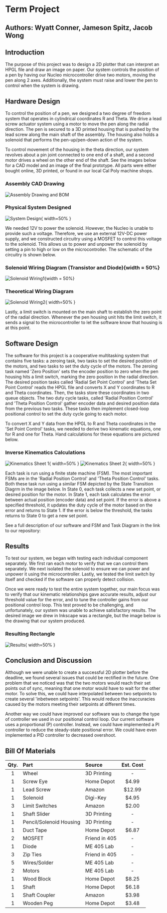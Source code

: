 # Term Project
## Authors: Wyatt Conner, Jameson Spitz, Jacob Wong

## Introduction
The purpose of this project was to design a 2D plotter that can interpret an HPGL file and 
draw an image on paper. Our system controls the position of a pen by having our Nucleo 
microcontroller drive two motors, moving the pen along 2 axes. Additionally, the system 
must raise and lower the pen to control when the system is drawing.

## Hardware Design
To control the position of a pen, we designed a two degree of freedom system that operates 
in cylindrical coordinates R and Theta. We drive a lead screw actuator system using a motor 
to move the pen along the radial direction. The pen is secured to a 3D printed housing that 
is pushed by the lead screw along the main shaft of the assembly. The housing also holds a 
solenoid that performs the pen-up/pen-down action of the system.

To control movement of the housing in the theta direction, our system revolves about a pin joint 
connected to one end of a shaft, and a second motor drives a wheel on the other end of the shaft. 
See the images below for a CAD model and an image of the final prototype. All parts were either 
bought online, 3D printed, or found in our local Cal Poly machine shops.

### Assembly CAD Drawing
![Assembly Drawing and BOM](/Images/ASSEMBLY.JPG)

### Physical System Designed
![System Design](/Images/SystemDesign.jpg){ width=50% }

We needed 12V to power the solenoid. However,  the Nucleo is unable to provide such a voltage. 
Therefore, we use an external 12V-DC power supply, and we constructed circuitry using a MOSFET to 
control this voltage to the solenoid. This allows us to power and unpower the solenoid by setting 
a pin to high or low on the microcontroller. The schematic of the circuitry is shown below.

### Solenoid Wiring Diagram (Transistor and Diode){width = 50%}
![Solenoid Wiring1](/Images/Actual_Solenoid_Circuit.jpg){width = 50%}

### Theoretical Wiring Diagram
![Solenoid Wiring2](/Images/Solenoid.jpg){ width=50% }

Lastly, a limit switch is mounted on the main shaft to establish the zero point of the radial 
direction. Whenever the pen housing unit hits the limit switch, it sends a signal to the 
microcontroller to let the software know that housing is at this point.

## Software Design
The software for this project is a cooperative multitasking system that contains five tasks: a 
zeroing task, two tasks to set the desired position of the motors, and two tasks to set the duty
cycle of the motors. The zeroing task named 'Zero Position' sets the encoder position to zero
when the pen housing hits a limit switch, marking the zero position in the radial direction. The
desired position tasks called 'Radial Set Point Control' and 'Theta Set Point Control' reads the
HPGL file and converts X and Y coordinates to R and Theta coordinates. Then, the tasks store 
these coordinates in two queue objects. The two duty cycle tasks, called 'Radial Position Control'
and 'Theta Position Control' gather encoder data and desired position data from the previous two 
tasks. These tasks then implement closed-loop positional control to set the duty cycle going to 
each motor.

To convert X and Y data from the HPGL to R and Theta coordinates in the 'Set Point Control' 
tasks, we needed to derive two kinematic equations, one for R and one for Theta. Hand calculations
for these equations are pictured below.

### Inverse Kinematics Calculations
![Kinematics Sheet 1](/Images/hand_calcs_1.jpg){ width=50% }
![Kinematics Sheet 2](/Images/hand_calcs_2.jpg){ width=50% }

Each task is run using a finite state machine (FSM). The most important FSMs are in the 'Radial 
Position Control' and 'Theta Position Control' tasks. Both these task run using a similar FSM 
depicted by the State Transition Diagrm in the image below. In State 0, each task collects a new 
set point, or desired position for the motor. In State 1, each task calculates the error between
actual position (encoder data) and set point. If the error is above a specified threshold, it 
updates the duty cycle of the motor based on the error and returns to State 1. If the error is 
below the threshold, the tasks returns to State 0 to get a new set point. 

See a full description of our software and FSM and Task Diagram in the link to our repository:

## Results
To test our system, we began with testing each individual component separately. We first ran each 
motor to verify that we can control them separately. We next isolated the solenoid to ensure we 
can power and unpower it using the microcontroller. Lastly, we tested the limit switch by itself
and checked if the software can properly detect collision. 

Once we were ready to test the entire system together, our main focus was to verify that our 
kinematic relationships gave accurate results, adjust our threshold value for the error, and to 
tune the controller gains from our positional control loop. This test proved to be challenging,
and unfortunately, our system was unable to achieve satisfactory results. The desired image we
drew in Inkscape was a rectangle, but the image below is the drawing that our system produced.

### Resulting Rectangle
![Results](/Images/Results.jpg){ width=50% }

## Conclusion and Discussion
Although we were unable to create a successful 2D plotter before the deadline, we found several
issues that could be rectified in the future. One problem that we noticed was that the two
motors would reach their set points out of sync, meaning that one motor would have to wait for 
the other motor. To solve this, we could have interpolated between two setpoints to create 
several 'inbetween setpoints'. This would reduce the inaccuracies caused by the motors meeting
their setpoints at different times.

Another way we could have improved our software was to change the type of controller we used
in our positional control loop. Our current software uses a proportional (P) controller. Instead,
we could have implemented a PI controller to reduce the steady-state positional error. We could 
have even implemented a PID controller to decreased overshoot.


## Bill Of Materials


| Qty. | Part                    | Source                | Est. Cost |
|:----:|:----------------------  |:----------------------|:---------:|
|  1   | Wheel                   | 3D Printing           |     -     |
|  1   | Screw Eye               | Home Depot            |   $4.99   |
|  1   | Lead Screw              | Amazon                |   $12.99  |
|  1   | Solenoid                | Digi-Key              |   $4.95   |
|  3   | Limit Switches          | Amazon                |   $2.00   |
|  1   | Shaft Slider            | 3D Printing           |     -     |
|  1   | Pencil/Solenoid Housing | 3D Printing           |     -     |
|  1   | Duct Tape               | Home Depot            |   $6.87   |
|  2   | MOSFET                  | Friend in 405         |     -     |
|  1   | Diode                   | ME 405 Lab            |     -     |
|  3   | Zip Ties                | Friend in 405         |     -     |
|  5   | Wires/Solder            | ME 405 Lab            |     -     |
|  2   | Motors                  | ME 405 Lab            |     -     |
|  1   | Wood Block              | Home Depot            |   $8.25   |
|  1   | Shaft                   | Home Depot            |   $6.18   |
|  1   | Shaft Coupler           | Amazon                |   $3.98   |
|  1   | Wooden Peg              | Home Depot            |   $3.48   |

